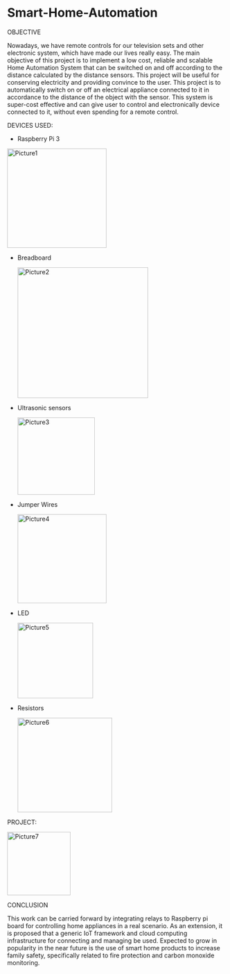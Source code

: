 # Smart-Home-Automation

OBJECTIVE

Nowadays, we have remote controls for our television sets and other electronic system, which have made our lives really easy. The main objective of this project is to implement a low cost, reliable and scalable Home Automation System that can be switched on and off according to the distance calculated by the distance sensors. This project will be useful for conserving electricity and providing convince to the user. This project is to automatically switch on or off an electrical appliance connected to it in accordance to the distance of the object with the sensor. 
This system is super-cost effective and can give user to control and electronically device connected to it, without even spending for a remote control. 


DEVICES USED:

* Raspberry Pi 3
<img width="229" alt="Picture1" src="https://github.com/Avani-Jain/Smart-Home-Automation/assets/93042952/494b2b6d-4ea7-4931-8705-0ac298740ee8">

* Breadboard
  
  <img width="301" alt="Picture2" src="https://github.com/Avani-Jain/Smart-Home-Automation/assets/93042952/5755c213-4c2e-4620-9b0a-0e0f9ca4cc90">

* Ultrasonic sensors
  
  <img width="178" alt="Picture3" src="https://github.com/Avani-Jain/Smart-Home-Automation/assets/93042952/58c80265-3720-4bd6-8cb2-93542f51065f">

* Jumper Wires
  
  <img width="205" alt="Picture4" src="https://github.com/Avani-Jain/Smart-Home-Automation/assets/93042952/eca1d0b4-15a7-4367-931a-916a9e28c9a2">

* LED
  
  <img width="174" alt="Picture5" src="https://github.com/Avani-Jain/Smart-Home-Automation/assets/93042952/e4545e2d-332d-4f92-aa01-488fde751009">

* Resistors
  
  <img width="218" alt="Picture6" src="https://github.com/Avani-Jain/Smart-Home-Automation/assets/93042952/2af39e1a-3306-4e2c-a199-a5422a8efc60">


PROJECT:

<img width="146" alt="Picture7" src="https://github.com/Avani-Jain/Smart-Home-Automation/assets/93042952/329b34f4-7a37-45a7-b0c3-667d2098c092">

CONCLUSION

This work can be carried forward by integrating relays to Raspberry pi board for controlling home appliances in a real scenario.  As an extension, it is proposed that a generic IoT framework and cloud computing infrastructure for connecting and managing be used. Expected to grow in popularity in the near future is the use of smart home products to increase family safety, specifically related to fire protection and carbon monoxide monitoring. 
